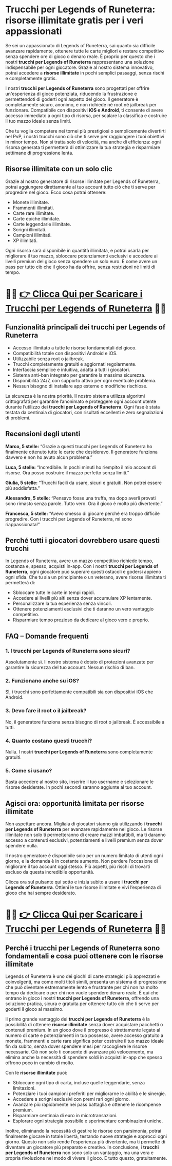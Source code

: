 <h1>Trucchi per Legends of Runeterra: risorse illimitate gratis per i veri appassionati</h1>

<p>Se sei un appassionato di Legends of Runeterra, sai quanto sia difficile avanzare rapidamente, ottenere tutte le carte migliori e restare competitivo senza spendere ore di gioco o denaro reale. È proprio per questo che i nostri <strong>trucchi per Legends of Runeterra</strong> rappresentano una soluzione indispensabile per ogni giocatore. Grazie al nostro sistema innovativo, potrai accedere a <strong>risorse illimitate</strong> in pochi semplici passaggi, senza rischi e completamente gratis.</p>

<p>I nostri <strong>trucchi per Legends of Runeterra</strong> sono progettati per offrire un'esperienza di gioco potenziata, riducendo la frustrazione e permettendoti di goderti ogni aspetto del gioco. Il generatore è completamente sicuro, anonimo, e non richiede né root né jailbreak per funzionare. Compatibile con dispositivi <strong>iOS e Android</strong>, ti consente di avere accesso immediato a ogni tipo di risorsa, per scalare la classifica e costruire il tuo mazzo ideale senza limiti.</p>

<p>Che tu voglia competere nei tornei più prestigiosi o semplicemente divertirti nel PvP, i nostri trucchi sono ciò che ti serve per raggiungere i tuoi obiettivi in minor tempo. Non si tratta solo di velocità, ma anche di efficienza: ogni risorsa generata ti permetterà di ottimizzare la tua strategia e risparmiare settimane di progressione lenta.</p>

<h2>Risorse illimitate con un solo clic</h2>
<p>Grazie al nostro generatore di risorse illimitate per Legends of Runeterra, potrai aggiungere direttamente al tuo account tutto ciò che ti serve per progredire nel gioco. Ecco cosa potrai ottenere:</p>

<ul>
  <li>Monete illimitate.</li>
  <li>Frammenti illimitati.</li>
  <li>Carte rare illimitate.</li>
  <li>Carte epiche illimitate.</li>
  <li>Carte leggendarie illimitate.</li>
  <li>Scrigni illimitati.</li>
  <li>Campioni illimitati.</li>
  <li>XP illimitati.</li>
</ul>

<p>Ogni risorsa sarà disponibile in quantità illimitata, e potrai usarla per migliorare il tuo mazzo, sbloccare potenziamenti esclusivi e accedere ai livelli premium del gioco senza spendere un solo euro. È come avere un pass per tutto ciò che il gioco ha da offrire, senza restrizioni né limiti di tempo.</p>

# 🔴🔴 **[👉 Clicca Qui per Scaricare i Trucchi per Legends of Runeterra](https://tinyurl.com/GiocaSprint)** 🔴🔴

<h2>Funzionalità principali dei trucchi per Legends of Runeterra</h2>
<ul>
  <li>Accesso illimitato a tutte le risorse fondamentali del gioco.</li>
  <li>Compatibilità totale con dispositivi Android e iOS.</li>
  <li>Utilizzabile senza root o jailbreak.</li>
  <li>Trucchi completamente gratuiti e aggiornati regolarmente.</li>
  <li>Interfaccia semplice e intuitiva, adatta a tutti i giocatori.</li>
  <li>Sistema anti-ban integrato per garantire la massima sicurezza.</li>
  <li>Disponibilità 24/7, con supporto attivo per ogni eventuale problema.</li>
  <li>Nessun bisogno di installare app esterne o modifiche rischiose.</li>
</ul>

<p>La sicurezza è la nostra priorità. Il nostro sistema utilizza algoritmi crittografati per garantire l’anonimato e proteggere ogni account utente durante l’utilizzo dei <strong>trucchi per Legends of Runeterra</strong>. Ogni fase è stata testata da centinaia di giocatori, con risultati eccellenti e zero segnalazioni di problemi.</p>

<h2>Recensioni degli utenti</h2>
<p><strong>Marco, 5 stelle:</strong> “Grazie a questi trucchi per Legends of Runeterra ho finalmente ottenuto tutte le carte che desideravo. Il generatore funziona davvero e non ho avuto alcun problema.”</p>
<p><strong>Luca, 5 stelle:</strong> “Incredibile. In pochi minuti ho riempito il mio account di risorse. Ora posso costruire il mazzo perfetto senza limiti.”</p>
<p><strong>Giulia, 5 stelle:</strong> “Trucchi facili da usare, sicuri e gratuiti. Non potrei essere più soddisfatta.”</p>
<p><strong>Alessandro, 5 stelle:</strong> “Pensavo fosse una truffa, ma dopo averli provati sono rimasto senza parole. Tutto vero. Ora il gioco è molto più divertente.”</p>
<p><strong>Francesca, 5 stelle:</strong> “Avevo smesso di giocare perché era troppo difficile progredire. Con i trucchi per Legends of Runeterra, mi sono riappassionata!”</p>

<h2>Perché tutti i giocatori dovrebbero usare questi trucchi</h2>
<p>In Legends of Runeterra, avere un mazzo competitivo richiede tempo, costanza e, spesso, acquisti in-app. Con i nostri <strong>trucchi per Legends of Runeterra</strong>, ogni giocatore può superare questi ostacoli e godersi appieno ogni sfida. Che tu sia un principiante o un veterano, avere risorse illimitate ti permetterà di:</p>

<ul>
  <li>Sbloccare tutte le carte in tempi rapidi.</li>
  <li>Accedere ai livelli più alti senza dover accumulare XP lentamente.</li>
  <li>Personalizzare la tua esperienza senza vincoli.</li>
  <li>Ottenere potenziamenti esclusivi che ti daranno un vero vantaggio competitivo.</li>
  <li>Risparmiare tempo prezioso da dedicare al gioco vero e proprio.</li>
</ul>

<h2>FAQ – Domande frequenti</h2>

<h3>1. I trucchi per Legends of Runeterra sono sicuri?</h3>
<p>Assolutamente sì. Il nostro sistema è dotato di protezioni avanzate per garantire la sicurezza del tuo account. Nessun rischio di ban.</p>

<h3>2. Funzionano anche su iOS?</h3>
<p>Sì, i trucchi sono perfettamente compatibili sia con dispositivi iOS che Android.</p>

<h3>3. Devo fare il root o il jailbreak?</h3>
<p>No, il generatore funziona senza bisogno di root o jailbreak. È accessibile a tutti.</p>

<h3>4. Quanto costano questi trucchi?</h3>
<p>Nulla. I nostri <strong>trucchi per Legends of Runeterra</strong> sono completamente gratuiti.</p>

<h3>5. Come si usano?</h3>
<p>Basta accedere al nostro sito, inserire il tuo username e selezionare le risorse desiderate. In pochi secondi saranno aggiunte al tuo account.</p>

<h2>Agisci ora: opportunità limitata per risorse illimitate</h2>
<p>Non aspettare ancora. Migliaia di giocatori stanno già utilizzando i <strong>trucchi per Legends of Runeterra</strong> per avanzare rapidamente nel gioco. Le risorse illimitate non solo ti permetteranno di creare mazzi imbattibili, ma ti daranno accesso a contenuti esclusivi, potenziamenti e livelli premium senza dover spendere nulla.</p>

<p>Il nostro generatore è disponibile solo per un numero limitato di utenti ogni giorno, e la domanda è in costante aumento. Non perdere l’occasione di migliorare il tuo account oggi stesso. Più aspetti, più rischi di trovarti escluso da questa incredibile opportunità.</p>

<p>Clicca ora sul pulsante qui sotto e inizia subito a usare i <strong>trucchi per Legends of Runeterra</strong>. Ottieni le tue risorse illimitate e vivi l’esperienza di gioco che hai sempre desiderato.</p>

# 🔴🔴 **[👉 Clicca Qui per Scaricare i Trucchi per Legends of Runeterra](https://tinyurl.com/GiocaSprint)** 🔴🔴

<h2>Perché i trucchi per Legends of Runeterra sono fondamentali e cosa puoi ottenere con le risorse illimitate</h2>

<p>Legends of Runeterra è uno dei giochi di carte strategici più apprezzati e coinvolgenti, ma come molti titoli simili, presenta un sistema di progressione che può diventare estremamente lento e frustrante per chi non ha molto tempo da dedicare o per chi non vuole spendere denaro reale. È qui che entrano in gioco i nostri <strong>trucchi per Legends of Runeterra</strong>, offrendo una soluzione pratica, sicura e gratuita per ottenere tutto ciò che ti serve per goderti il gioco al massimo.</p>

<p>Il primo grande vantaggio dei <strong>trucchi per Legends of Runeterra</strong> è la possibilità di ottenere <strong>risorse illimitate</strong> senza dover acquistare pacchetti o contenuti premium. In un gioco dove il progresso è strettamente legato al numero di carte e potenziamenti in tuo possesso, avere accesso gratuito a monete, frammenti e carte rare significa poter costruire il tuo mazzo ideale fin da subito, senza dover spendere mesi per raccogliere le risorse necessarie. Ciò non solo ti consente di avanzare più velocemente, ma elimina anche la necessità di spendere soldi in acquisti in-app che spesso offrono poco in cambio di molto.</p>

<p>Con le <strong>risorse illimitate</strong> puoi:</p>
<ul>
  <li>Sbloccare ogni tipo di carta, incluse quelle leggendarie, senza limitazioni.</li>
  <li>Potenziare i tuoi campioni preferiti per migliorarne le abilità e le sinergie.</li>
  <li>Accedere a scrigni esclusivi con premi rari ogni giorno.</li>
  <li>Avanzare più rapidamente nei pass battaglia e ottenere le ricompense premium.</li>
  <li>Risparmiare centinaia di euro in microtransazioni.</li>
  <li>Esplorare ogni strategia possibile e sperimentare combinazioni uniche.</li>
</ul>

<p>Inoltre, eliminando la necessità di gestire le risorse con parsimonia, potrai finalmente giocare in totale libertà, testando nuove strategie e approcci ogni giorno. Questo non solo rende l’esperienza più divertente, ma ti permette di diventare un giocatore più preparato e creativo. In conclusione, i <strong>trucchi per Legends of Runeterra</strong> non sono solo un vantaggio, ma una vera e propria rivoluzione nel modo di vivere il gioco. E tutto questo, gratuitamente.</p>
